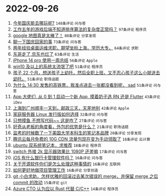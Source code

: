 # 2022-09-26

1. [今年国庆能去哪玩呢?](https://www.v2ex.com/t/882929) `148条评论` `问与答`
1. [工作五年的游戏后端不知道排序算法的复杂度正常吗？](https://www.v2ex.com/t/882982) `97条评论` `程序员`
1. [google 地图真是太棒了！](https://www.v2ex.com/t/882903) `80条评论` `分享发现`
1. [聊一下国庆回家的事](https://www.v2ex.com/t/882952) `73条评论` `问与答`
1. [两年经验桌面运维求职，期望坐标上海，学历大专。](https://www.v2ex.com/t/882910) `64条评论` `求职`
1. [东哥走了,京东也烂了](https://www.v2ex.com/t/883021) `63条评论` `生活`
1. [iPhone 14 pro 使用一周总结](https://www.v2ex.com/t/882991) `56条评论` `Apple`
1. [win10 及以上的系统太流氓了吧](https://www.v2ex.com/t/882989) `51条评论` `程序员`
1. [孩子 22 个月，想送孩子上幼托，然后全职上班，又不忍心孩子这么小就送去幼托。](https://www.v2ex.com/t/883017) `51条评论` `职场话题`
1. [为什么 14:30 发售的高铁票，我准点进去一张都没看到呢， sad](https://www.v2ex.com/t/883026) `51条评论` `问与答`
1. [App 大佬们, 从 0 到 1 启动一个新 App, 摸着奶子选 RN 还是 Flutter](https://www.v2ex.com/t/882911) `43条评论` `iDev`
1. [上海到广州顺丰一天到，邮政三天，天差地别](https://www.v2ex.com/t/882905) `42条评论` `Apple`
1. [家庭服务器 Linux 发行版如何选择](https://www.v2ex.com/t/883107) `32条评论` `问与答`
1. [只想摸鱼 不想写代码~~ 这是咋了](https://www.v2ex.com/t/883037) `27条评论` `问与答`
1. [好奇从老板的角度看，外包的优势是什么？](https://www.v2ex.com/t/882995) `21条评论` `职场话题`
1. [监考的时候数了一下美国大学本科生的笔记本品牌](https://www.v2ex.com/t/883144) `20条评论` `分享发现`
1. [腾讯云每月免费的 10G CDN 流量包现在变为手动领取了](https://www.v2ex.com/t/883054) `18条评论` `云计算`
1. [ubuntu 双系统笔记本，求推荐](https://www.v2ex.com/t/882960) `18条评论` `程序员`
1. [switch 外接 2k 显示器效果比 1080P 还差嘛](https://www.v2ex.com/t/882926) `17条评论` `问与答`
1. [iOS 有什么银行卡管理软件吗？](https://www.v2ex.com/t/883005) `16条评论` `问与答`
1. [关于开源软件你们是怎么处理这种事情的](https://www.v2ex.com/t/882974) `16条评论` `互联网`
1. [如何更好地做项目管理工作](https://www.v2ex.com/t/882946) `16条评论` `分享创造`
1. [git 小白求助，怎样优雅的回滚过去某次错误的 merge，并保留 merge 之后 commit 的改动](https://www.v2ex.com/t/883095) `15条评论` `git`
1. [Azure CTO 认为应以 Rust 代替 C/C++](https://www.v2ex.com/t/883109) `14条评论` `程序员`
